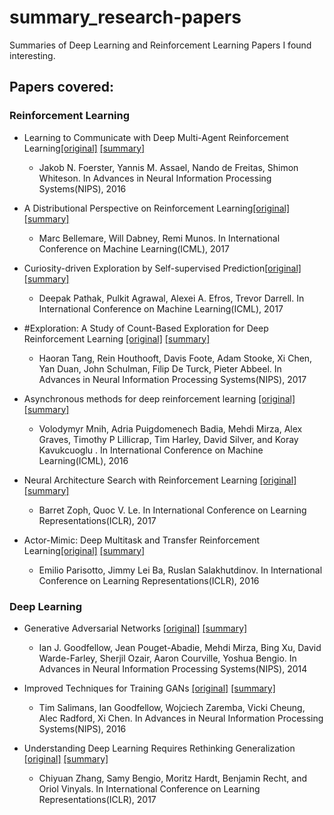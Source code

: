 # summary_research-papers
Summaries of Deep Learning and Reinforcement Learning Papers I found interesting.

## Papers covered:

### Reinforcement Learning

* Learning to Communicate with Deep Multi-Agent Reinforcement Learning[[original]](https://arxiv.org/pdf/1605.06676.pdf) [[summary]](https://github.com/ashutoshkrjha/deeplearning-papernotes/blob/master/Learning_to_communicate.pdf)
  - Jakob N. Foerster, Yannis M. Assael, Nando de Freitas, Shimon Whiteson. In Advances in Neural Information Processing Systems(NIPS), 2016

* A Distributional Perspective on Reinforcement Learning[[original]](https://arxiv.org/pdf/1707.06887.pdf) [[summary]](https://github.com/ashutoshkrjha/deeplearning-papernotes/blob/master/Distributional_Perspective.pdf)
  - Marc Bellemare, Will Dabney, Remi Munos. In International Conference on Machine Learning(ICML), 2017

* Curiosity-driven Exploration by Self-supervised Prediction[[original]](https://arxiv.org/pdf/1705.05363.pdf) [[summary]](https://github.com/ashutoshkrjha/deeplearning-papernotes/blob/master/Curiosity_Driven_Exploration.pdf)
	- Deepak Pathak, Pulkit Agrawal, Alexei A. Efros, Trevor Darrell. In International Conference on Machine Learning(ICML), 2017

* \#Exploration: A Study of Count-Based Exploration for Deep Reinforcement Learning [[original]](https://arxiv.org/pdf/1611.04717.pdf) [[summary]](https://github.com/ashutoshkrjha/deeplearning-papernotes/blob/master/Count_Based_Exploration.pdf)
  - Haoran Tang, Rein Houthooft, Davis Foote, Adam Stooke, Xi Chen, Yan Duan, John Schulman, Filip De Turck, Pieter Abbeel. In Advances in Neural Information Processing Systems(NIPS), 2017

* Asynchronous methods for deep reinforcement learning [[original]](http://www.jmlr.org/proceedings/papers/v48/mniha16.pdf) [[summary]](https://github.com/ashutoshkrjha/deeplearning-papernotes/blob/master/Asynch_Methods_DRL.pdf)

	- Volodymyr Mnih, Adria Puigdomenech Badia, Mehdi Mirza, Alex Graves, Timothy P Lillicrap, Tim Harley, David Silver, and Koray Kavukcuoglu . In International Conference on Machine Learning(ICML), 2016

* Neural Architecture Search with Reinforcement Learning [[original]](https://arxiv.org/pdf/1611.01578.pdf) [[summary]](https://github.com/ashutoshkrjha/deeplearning-papernotes/blob/master/Neural_Arch_Search.pdf)

	- Barret Zoph, Quoc V. Le. In International Conference on Learning Representations(ICLR), 2017

* Actor-Mimic: Deep Multitask and Transfer Reinforcement Learning[[original]](https://arxiv.org/pdf/1511.06342.pdf) [[summary]](https://github.com/ashutoshkrjha/deeplearning-papernotes/blob/master/Actor_Mimic.pdf)

	- Emilio Parisotto, Jimmy Lei Ba, Ruslan Salakhutdinov. In International Conference on Learning Representations(ICLR), 2016

### Deep Learning

* Generative Adversarial Networks [[original]](https://arxiv.org/pdf/1406.2661.pdf) [[summary]](https://github.com/ashutoshkrjha/deeplearning-papernotes/blob/master/Generative_Adversarial_Networks.pdf)

	- Ian J. Goodfellow, Jean Pouget-Abadie, Mehdi Mirza, Bing Xu, David Warde-Farley, Sherjil Ozair, Aaron Courville, Yoshua Bengio. In Advances in Neural Information Processing Systems(NIPS), 2014

* Improved Techniques for Training GANs [[original]](https://papers.nips.cc/paper/6125-improved-techniques-for-training-gans.pdf) [[summary]](https://github.com/ashutoshkrjha/deeplearning-papernotes/blob/master/Improved_Tech_GANs.pdf)

	- Tim Salimans, Ian Goodfellow, Wojciech Zaremba, Vicki Cheung, Alec Radford, Xi Chen. In Advances in Neural Information Processing Systems(NIPS), 2016

* Understanding Deep Learning Requires Rethinking Generalization [[original]](https://arxiv.org/pdf/1611.03530.pdf) [[summary]](https://github.com/ashutoshkrjha/deeplearning-papernotes/blob/master/Understanding_Deep_Learning_Requires_Rethinking_Generalization.pdf)

	- Chiyuan Zhang, Samy Bengio, Moritz Hardt, Benjamin Recht, and Oriol Vinyals. In International Conference on Learning Representations(ICLR), 2017
